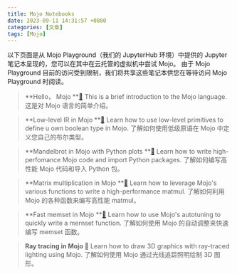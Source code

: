 ```yaml
---
title: Mojo Notebooks
date: 2023-09-11 14:31:57 +0800
categories: [文章]
tags: [Mojo] 
---
```

 

以下页面是从 Mojo Playground（我们的 JupyterHub 环境）中提供的 Jupyter 笔记本呈现的，您可以在其中在云托管的虚拟机中尝试 Mojo。
由于 Mojo Playground 目前的访问受到限制，我们将共享这些笔记本供您在等待访问 Mojo Playground 时阅读。

> **Hello， Mojo  **[**🚀**](https://docs.modular.com/mojo/notebooks/HelloMojo.html)
> This is a brief introduction to the Mojo language.
> 这是对 Mojo 语言的简单介绍。

> **Low-level IR in Mojo **[**🚀**](https://docs.modular.com/mojo/notebooks/BoolMLIR.html)
> Learn how to use low-level primitives to define u own boolean type in Mojo.
> 了解如何使用低级原语在 Mojo 中定义您自己的布尔类型。

> **Mandelbrot in Mojo with Python plots **[**🚀**](https://docs.modular.com/mojo/notebooks/Mandelbrot.html)
> Learn how to write high-perfomance Mojo code and import Python packages.
> 了解如何编写高性能 Mojo 代码和导入 Python 包。

> **Matrix multiplication in Mojo **[**🚀**](https://docs.modular.com/mojo/notebooks/Matmul.html)
> Learn how to leverage Mojo's various functions to write a high-performance matmul.
> 了解如何利用 Mojo 的各种函数来编写高性能 matmul。

> **Fast memset in Mojo **[**🚀**](https://docs.modular.com/mojo/notebooks/Memset.html)
> Learn how to use Mojo's autotuning to quickly write a mernset function.
> 了解如何使用 Mojo 的自动调整来快速编写 memset 函数。

> **Ray tracing in Mojo 🚀**
> Learn how to draw 3D graphics with ray-traced lighting using Mojo.
> 了解如何使用 Mojo 通过光线追踪照明绘制 3D 图形。



